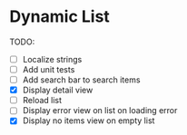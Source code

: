 # Dynamic List

TODO: 
- [ ] Localize strings
- [ ] Add unit tests
- [ ] Add search bar to search items
- [X] Display detail view
- [ ] Reload list
- [ ] Display error view on list on loading error
- [X] Display no items view on empty list
